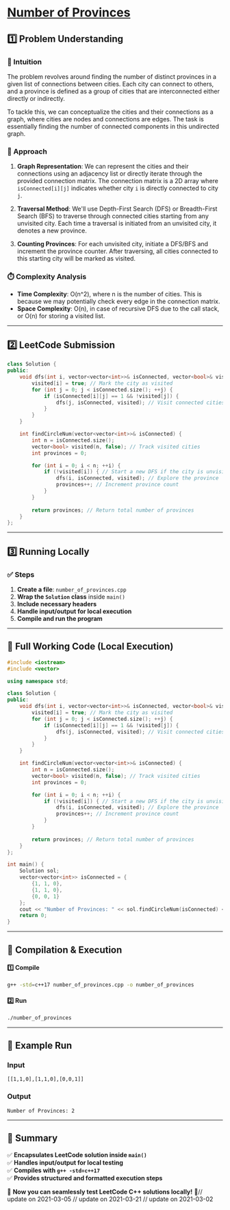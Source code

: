 # **[Number of Provinces](https://leetcode.com/problems/number-of-provinces/description/)**  

## **1️⃣ Problem Understanding**  
### **📌 Intuition**  
The problem revolves around finding the number of distinct provinces in a given list of connections between cities. Each city can connect to others, and a province is defined as a group of cities that are interconnected either directly or indirectly. 

To tackle this, we can conceptualize the cities and their connections as a graph, where cities are nodes and connections are edges. The task is essentially finding the number of connected components in this undirected graph.

### **🚀 Approach**  
1. **Graph Representation**: We can represent the cities and their connections using an adjacency list or directly iterate through the provided connection matrix. The connection matrix is a 2D array where `isConnected[i][j]` indicates whether city `i` is directly connected to city `j`.
  
2. **Traversal Method**: We'll use Depth-First Search (DFS) or Breadth-First Search (BFS) to traverse through connected cities starting from any unvisited city. Each time a traversal is initiated from an unvisited city, it denotes a new province.

3. **Counting Provinces**: For each unvisited city, initiate a DFS/BFS and increment the province counter. After traversing, all cities connected to this starting city will be marked as visited.

### **⏱️ Complexity Analysis**  
- **Time Complexity**: O(n^2), where n is the number of cities. This is because we may potentially check every edge in the connection matrix.
- **Space Complexity**: O(n), in case of recursive DFS due to the call stack, or O(n) for storing a visited list.

---  

## **2️⃣ LeetCode Submission**  
```cpp
class Solution {
public:
    void dfs(int i, vector<vector<int>>& isConnected, vector<bool>& visited) {
        visited[i] = true; // Mark the city as visited
        for (int j = 0; j < isConnected.size(); ++j) {
            if (isConnected[i][j] == 1 && !visited[j]) {
                dfs(j, isConnected, visited); // Visit connected cities
            }
        }
    }

    int findCircleNum(vector<vector<int>>& isConnected) {
        int n = isConnected.size();
        vector<bool> visited(n, false); // Track visited cities
        int provinces = 0;

        for (int i = 0; i < n; ++i) {
            if (!visited[i]) { // Start a new DFS if the city is unvisited
                dfs(i, isConnected, visited); // Explore the province
                provinces++; // Increment province count
            }
        }
        
        return provinces; // Return total number of provinces
    }
};
```  

---  

## **3️⃣ Running Locally**  
### **✅ Steps**  
1. **Create a file**: `number_of_provinces.cpp`  
2. **Wrap the `Solution` class** inside `main()`  
3. **Include necessary headers**  
4. **Handle input/output for local execution**  
5. **Compile and run the program**  

---  

## **📝 Full Working Code (Local Execution)**  
```cpp
#include <iostream>
#include <vector>

using namespace std;

class Solution {
public:
    void dfs(int i, vector<vector<int>>& isConnected, vector<bool>& visited) {
        visited[i] = true; // Mark the city as visited
        for (int j = 0; j < isConnected.size(); ++j) {
            if (isConnected[i][j] == 1 && !visited[j]) {
                dfs(j, isConnected, visited); // Visit connected cities
            }
        }
    }

    int findCircleNum(vector<vector<int>>& isConnected) {
        int n = isConnected.size();
        vector<bool> visited(n, false); // Track visited cities
        int provinces = 0;

        for (int i = 0; i < n; ++i) {
            if (!visited[i]) { // Start a new DFS if the city is unvisited
                dfs(i, isConnected, visited); // Explore the province
                provinces++; // Increment province count
            }
        }
        
        return provinces; // Return total number of provinces
    }
};

int main() {
    Solution sol;
    vector<vector<int>> isConnected = {
        {1, 1, 0},
        {1, 1, 0},
        {0, 0, 1}
    };
    cout << "Number of Provinces: " << sol.findCircleNum(isConnected) << endl; // Output: 2
    return 0;
}
```  

---  

## **🔧 Compilation & Execution**  
#### **1️⃣ Compile**  
```bash
g++ -std=c++17 number_of_provinces.cpp -o number_of_provinces
```  

#### **2️⃣ Run**  
```bash
./number_of_provinces
```  

---  

## **🎯 Example Run**  
### **Input**  
```
[[1,1,0],[1,1,0],[0,0,1]]
```  
### **Output**  
```
Number of Provinces: 2
```  

---  

## **📌 Summary**  
✅ **Encapsulates LeetCode solution inside `main()`**  
✅ **Handles input/output for local testing**  
✅ **Compiles with `g++ -std=c++17`**  
✅ **Provides structured and formatted execution steps**  

🚀 **Now you can seamlessly test LeetCode C++ solutions locally!** 🚀// update on 2021-03-05
// update on 2021-03-21
// update on 2021-03-02
